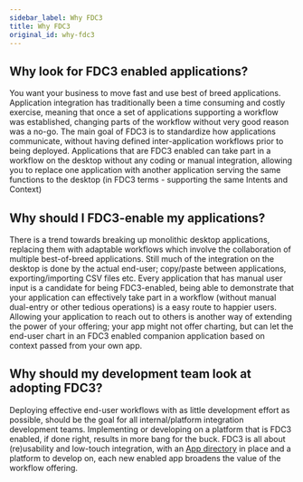 ```yaml
---
sidebar_label: Why FDC3
title: Why FDC3
original_id: why-fdc3
---
```


## Why look for FDC3 enabled applications?

You want your business to move fast and use best of breed applications. Application integration has traditionally been a time consuming and costly exercise, meaning that once a set of applications supporting a workflow was established, changing parts of the workflow without very good reason was a no-go. The main goal of FDC3 is to standardize how applications communicate, without having defined inter-application workflows prior to being deployed. Applications that are FDC3 enabled can take part in a workflow on the desktop without any coding or manual integration, allowing you to replace one application with another application serving the same functions to the desktop (in FDC3 terms - supporting the same Intents and Context)

## Why should I FDC3-enable my applications?

There is a trend towards breaking up monolithic desktop applications, replacing them with adaptable workflows which involve the collaboration of multiple best-of-breed applications. Still much of the integration on the desktop is done by the actual end-user; copy/paste between applications, exporting/importing CSV files etc. Every application that has manual user input is a candidate for being FDC3-enabled, being able to demonstrate that your application can effectively take part in a workflow (without manual dual-entry or other tedious operations) is a easy route to happier users. Allowing your application to reach out to others is another way of extending the power of your offering; your app might not offer charting, but can let the end-user chart in an FDC3 enabled companion application based on context passed from your own app.

## Why should my development team look at adopting FDC3?

Deploying effective end-user workflows with as little development effort as possible, should be the goal for all internal/platform integration development teams. Implementing or developing on a platform that is FDC3 enabled, if done right, results in more bang for the buck. FDC3 is all about (re)usability and low-touch integration, with an [App directory](app-directory/overview) in place and a platform to develop on, each new enabled app broadens the value of the workflow offering.
